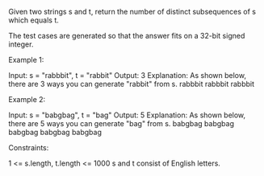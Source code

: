 Given two strings s and t, return the number of distinct subsequences of s
which equals t.

The test cases are generated so that the answer fits on a 32-bit signed
integer.


Example 1:


Input: s = "rabbbit", t = "rabbit"
Output: 3
Explanation:
As shown below, there are 3 ways you can generate "rabbit" from s.
rabbbit
rabbbit
rabbbit


Example 2:


Input: s = "babgbag", t = "bag"
Output: 5
Explanation:
As shown below, there are 5 ways you can generate "bag" from s.
babgbag
babgbag
babgbag
babgbag
babgbag


Constraints:


1 <= s.length, t.length <= 1000
s and t consist of English letters.




